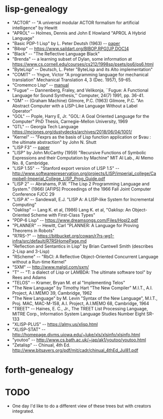 # lisp-genealogy

* "ACTOR" -- "A universal modular ACTOR formalism for artificial intelligence" by Hewitt
* "APROL" -- Holmes, Dennis and John E Howland "APROL A Hybrid Language"
* "Basic PDP-1 Lisp" by L. Peter Deutsh (1963) -- [paper](http://s3data.computerhistory.org/pdp-1/DEC.pdp_1.1964.102650371.pdf)
* "Bibop" -- <https://www.saildart.org/BIBOP.RPG[UP,DOC]4>
* "Black" -- "The Reflective Language Black"
* "Brenda" -- a learning subset of Dylan, some information at https://www.cs.cornell.edu/courses/cs212/1998sp/psets/ps6/ps6.html
* "ByteLisp" -- Deutsch, L. Peter "ByteLisp and its Alto implementation"
* "COMIT" -- Yngve, Victor "A programming language for mechanical translation" Mechanical Translation 4, 3 (Dec. 1957), 59-65.
* "Cromemco Lisp" -- [manual](https://www.autometer.de/unix4fun/z80pack/ftp/cromemco/Cromemco%20Lisp%20Instruction%20Manual%20023-4006%20198006.PDF)
* "Fugue" --  Dannenberg, Fraley, and Velikonja, ``Fugue: A Functional Language for Sound Synthesis,'' Computer, 24(7) 1991, pp. 36-41.
* "GM" -- (Graham Machine) Gilmore, P.C. (1963) Gilmore, P.C. "An Abstract Computer with a LISP-Like Language Without a Label Operator"
* "GOL" -- Pople, Harry E, Jr. "GOL: A Goal Oriented Language for the Computer" PhD Thesis, Carnegie-Mellon University, 1969
* "GTL" -- Georgia Tech Language https://mcjones.org/dustydecks/archives/2018/06/04/1001/
* "Kernel" -- "Fexprs as the basis of Lisp function application or $vau : the ultimate abstraction" by John N. Shutt
* "LISP F3" -- [paper](http://www.softwarepreservation.org/projects/LISP/uppsala/Nordstrom-LISP_F3_Users_Guide-1978.pdf)
* "LISP" by John McCarthy (1959) "Recursive Functions of Symbolic Expressions and their Computation by Machine" MIT AI Lab., AI Memo No. 8, Cambridge.
* "LISP 1.55" -- "Stanford export version of LISP 1.5" -- http://www.softwarepreservation.org/projects/LISP/imperial_college/Campbell-Imperial_College_LISP_Prog_Guide.pdf
* "LISP 2" -- Abrahams, P.W. "The Lisp 2 Programming Language and System." (1966) [AFIPS] Proceedings of the 1966 Fall Joint Computer Conference FJCC 29
* "LISP A" -- Sandewall, E.J. "LISP A: A LISP-like System for Incremental Computing" 
* "Oaklisp" -- Lang K. et al, (1986) Lang K. et al, "Oaklisp: An Object-Oriented Scheme with First-Class Types" 
* "PDP-6 Lisp" -- https://www.dreamsongs.com/Files/Hopl2.pdf
* "PLANNER" -- Hewitt, Carl "PLANNER: A Language for Proving Theorems in Robots"
* "R7RS-?" -- https://bitbucket.org/cowan/r7rs-wg1-infra/src/default/R7RSHomePage.md
* "Reflection and Sentantics in Lisp" by Brian Cantwell Smith (describes 2-Lisp and 3-Lisp)
* "RScheme" -- "RbCl: A Reflective Object-Oriented Concurrent Language without a Run-time Kernel"
* "SXM" -- http://www.malgil.com/sxm/
* "T" -- "T: a dialect of Lisp or LAMBDA: The ultimate software tool" by Rees and Adams
* "TELOS" -- Kramer, Bryan M. et al "Implementing Telos"
* "The New Language" by Timothy Hart "The New Compiler" M.I.T., A.I. Project, A.I.MEMO 39, Cambridge, 1962
* "The New Language" by M. Levin "Syntax of the New Language", M.I.T., Proj. MAC, MAC-M-158, A.I. Project, A.I.MEMO 68, Cambridge, 1964
* "TREET" -- Haines, E. C., Jr., The TREET List Processing Language, MITRE Corp., Information System Language Studies Number Eight SR-133
* "XLISP-PLUS" -- <https://almy.us/xlisp.html>
* "XLISP-STAT" -- <http://homepage.divms.uiowa.edu/~luke/xls/xlsinfo/xlsinfo.html>
* "youtoo" -- <http://www.cs.bath.ac.uk/~jap/ak1/youtoo/youtoo.html>
* "Zetalisp" -- Chinual, 4th Ed. <http://www.bitsavers.org/pdf/mit/cadr/chinual_4thEd_Jul81.pdf>

# forth-genealogy



# TODO

* One day I'd like to do a different view of these trees but with creators integrated.
